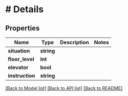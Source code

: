 # # Details

## Properties

Name | Type | Description | Notes
------------ | ------------- | ------------- | -------------
**situation** | **string** |  |
**floor_level** | **int** |  |
**elevator** | **bool** |  |
**instruction** | **string** |  |

[[Back to Model list]](../../README.md#models) [[Back to API list]](../../README.md#endpoints) [[Back to README]](../../README.md)
